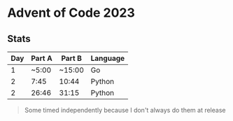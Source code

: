 # Advent of Code 2023

## Stats
| Day | Part A | Part B | Language |
| --- | ------ | ------ | -------- |
|  1  | ~5:00  | ~15:00 |    Go    |
|  2  |  7:45  | 10:44  |  Python  |
|  2  |  26:46 | 31:15  |  Python  |

> Some timed independently because I don't always do them at release
